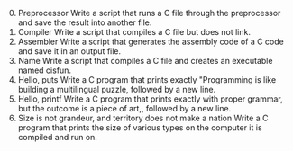 0. Preprocessor Write a script that runs a C file through the preprocessor and save the result into another file.
1. Compiler Write a script that compiles a C file but does not link.
2. Assembler Write a script that generates the assembly code of a C code and save it in an output file.
3. Name Write a script that compiles a C file and creates an executable named cisfun.
4. Hello, puts Write a C program that prints exactly "Programming is like building a multilingual puzzle, followed by a new line.
5. Hello, printf Write a C program that prints exactly with proper grammar, but the outcome is a piece of art,, followed by a new line.
6. Size is not grandeur, and territory does not make a nation Write a C program that prints the size of various types on the computer it is compiled and run on.

